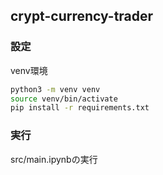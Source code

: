 ## crypt-currency-trader

### 設定

venv環境

```bash
python3 -m venv venv
source venv/bin/activate
pip install -r requirements.txt
```

### 実行

src/main.ipynbの実行